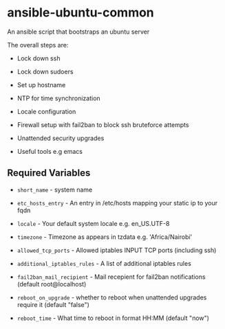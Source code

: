 # ansible-ubuntu-common
An ansible script that bootstraps an ubuntu server

The overall steps are:

- Lock down ssh

- Lock down sudoers

- Set up hostname

- NTP for time synchronization

- Locale configuration

- Firewall setup with fail2ban to block ssh bruteforce attempts

- Unattended security upgrades

- Useful tools e.g emacs

## Required Variables

- `short_name` - system name

- `etc_hosts_entry` - An entry in /etc/hosts mapping your static ip to your fqdn

- `locale` - Your default system locale e.g. en_US.UTF-8

- `timezone` - Timezone as appears in tzdata e.g. 'Africa/Nairobi'

- `allowed_tcp_ports` - Allowed iptables INPUT TCP ports (including ssh)

- `additional_iptables_rules` - A list of additional iptables rules

- `fail2ban_mail_recipient` - Mail recepient for fail2ban notifications (default root@localhost)

- `reboot_on_upgrade` - whether to reboot when unattended upgrades require it (default "false")

- `reboot_time` - What time to reboot in format HH:MM (default "now")
